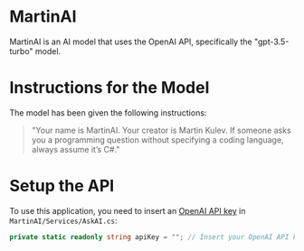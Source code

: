 # MartinAI
MartinAI is an AI model that uses the OpenAI API, specifically the "gpt-3.5-turbo" model.

# Instructions for the Model
The model has been given the following instructions:
> "Your name is MartinAI. Your creator is Martin Kulev. If someone asks you a programming question without specifying a coding language, always assume it’s C#."

# Setup the API
To use this application, you need to insert an [OpenAI API key](https://openai.com/api/) in `MartinAI/Services/AskAI.cs`:
```csharp
private static readonly string apiKey = ""; // Insert your OpenAI API key here
```
